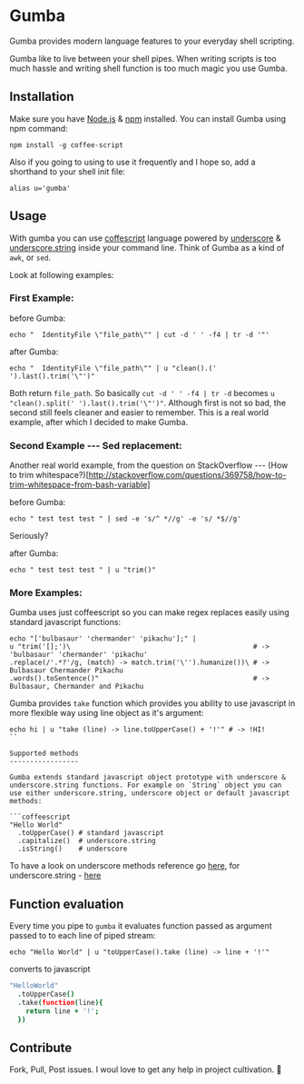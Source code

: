 # Gumba

Gumba provides modern language features to your everyday shell scripting.

Gumba like to live between your shell pipes. When writing scripts is too much
hassle and writing shell function is too much magic you use Gumba.

Installation
------------

Make sure you have [Node.js](http://nodejs.org) & [npm](http://npmjs.org) installed.
You can install Gumba using npm command:

```shell
npm install -g coffee-script
```

Also if you going to using to use it frequently and I hope so, add a shorthand to your shell init file:

```shell
alias u='gumba'
``` 

Usage
-----

With gumba you can use [coffescript](http://coffeescript.org) language powered by [underscore](http://documentcloud.github.com/underscore) & [underscore.string](http://epeli.github.com/underscore.string) inside your command line. Think of Gumba as a kind of `awk`, or `sed`. 

Look at following examples:

### First Example:

before Gumba:

```shell
echo "  IdentityFile \"file_path\"" | cut -d ' ' -f4 | tr -d '"'
```

after Gumba:

```shell
echo "  IdentityFile \"file_path\"" | u "clean().(' ').last().trim('\"')"
```

Both return `file_path`. So basically `cut -d ' ' -f4 | tr -d` becomes
`u "clean().split(' ').last().trim('\"')"`. Although first is not so
bad, the second still feels cleaner and easier to remember. This is
a real world example, after which I decided to make Gumba.

### Second Example --- Sed replacement:
Another real world example, from the question on StackOverflow ---
(How to trim
whitespace?)[http://stackoverflow.com/questions/369758/how-to-trim-whitespace-from-bash-variable]

before Gumba:

```shell
echo " test test test " | sed -e 's/^ *//g' -e 's/ *$//g'
```

Seriously?

after Gumba:

```shell
echo " test test test " | u "trim()"
```

### More Examples:

Gumba uses just coffeescript so you can make regex replaces easily
using standard javascript functions:

```shell
echo "['bulbasaur' 'chermander' 'pikachu'];" |
u "trim('[];')\                                             # -> 'bulbasaur' 'chermander' 'pikachu'
.replace(/'.*?'/g, (match) -> match.trim('\'').humanize())\ # -> Bulbasaur Chermander Pikachu
.words().toSentence()"                                      # -> Bulbasaur, Chermander and Pikachu
```

Gumba provides `take` function which provides you ability to use
javascript in more flexible way using line object as it's argument:

```shell
echo hi | u "take (line) -> line.toUpperCase() + '!'" # -> !HI!
``

Supported methods
-----------------

Gumba extends standard javascript object prototype with underscore &
underscore.string functions. For example on `String` object you can
use either underscore.string, underscore object or default javascript
methods:

```coffeescript
"Hello World"
  .toUpperCase() # standard javascript
  .capitalize()  # underscore.string
  .isString()    # underscore
```

To have a look on underscore methods reference go [here](http://underscorejs.org),
for underscore.string - [here](https://github.com/epeli/underscore.string)


Function evaluation
-------------------

Every time you pipe to `gumba` it evaluates function passed as argument passed to to each line
of piped stream:

```shell
echo "Hello World" | u "toUpperCase().take (line) -> line + '!'"
```

converts to javascript

```coffeescript
"HelloWorld"
  .toUpperCase()
  .take(function(line){
    return line + '!';
  })
```

Contribute
----------

Fork, Pull, Post issues.
I woul love to get any help in project cultivation.
:sunflower:
